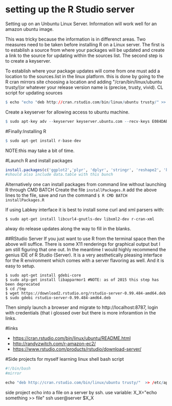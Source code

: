 # setting up the R Studio server
Setting up on an Unbuntu Linux Server.  Information will work well for an amazon ubuntu image.

This was tricky because the information is in differenct areas. Two measures need to be taken before installing R on a Linux server.  The first is to establish a source from where your packages will be updated and create a link to the source for updating within the sources list.  The second step is to create a keyserver.    

To establish where your package updates will come from one must add a location to the sources.list in the linux platform. this is done by going to the R cran mirrors site choosing a location and adding "/cran/bin/linux/ubuntu trusty/(or whatever your release version name is (precise, trusty, vivid).
CL script for updating sources
```R
$ echo "echo "deb http://cran.rstudio.com/bin/linux/ubuntu trusty/" >> /etc/apt/sources.list" | sudo bash
```

Create a keyserver for allowing access to ubuntu machine.  
```R
$ sudo apt-key adv --keyserver keyserver.ubuntu.com --recv-keys E084DAB9
```

#Finally:Installing R
```R
$ sudo apt-get install r-base-dev
```
NOTE:this may take a bit of time. 


#Launch R and install packages
```R
install.packages(c('ggplot2','plyr', 'dplyr', 'stringr', 'reshape2', 'knitr', 'drc','Rlabkey'), dependencies=TRUE, repos='http://cran.rstudio.com/')
#should also include data.table with this bunch
```
Alternatively one can install packages from command line without launching R through CMD BATCH
Create the file ```installPackages.R``` add the above lines to the file, save and run the command
```$ R CMD BATCH installPackages.R```

If using Labkey interface it is best to install some curl and xml parsers with:
```
$ sudo apt-get install libcurl4-gnutls-dev libxml2-dev r-cran-xml
```
alway do release updates along the way to fill in the blanks.  

##RStudio Server
If you just want to use R from the terminal space then the above will suffice.  There is some X11 renderings for graphical output but I am still figuring that one out.  In the meantime I would highly recommend the genius IDE of R Studio (Server).  It is a very aesthetically pleasing interface for the R environment which comes with a server flavoring as well. And it is easy to setup.   

```
$ sudo apt-get install gdebi-core
$ sudo atp-get install libapparmor1 #NOTE: as of 2015 this step has been deprecated
$ cd /tmp
$ wget https://download2.rstudio.org/rstudio-server-0.99.484-amd64.deb
$ sudo gdebi rstudio-server-0.99.484-amd64.deb
```
Then simply launch a browser and migrate to http://localhost:8787, login with credentials (that i glossed over but there is more inforamtion in the links.

#links
* https://cran.rstudio.com/bin/linux/ubuntu/README.html
* http://randyzwitch.com/r-amazon-ec2/
* https://www.rstudio.com/products/rstudio/download-server/


#Side projects for myself learning linux shell
bash script
```R
#!/bin/bash
#mirror

echo "deb http://cran.rstudio.com/bin/linux/ubuntu trusty/"  >> /etc/apt/sources.list
```

side project echo into a file on a server by ssh.
use variable:
X_X="echo something >> file"
ssh user@server $X_X
